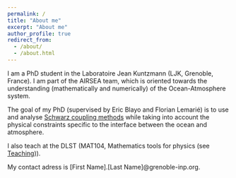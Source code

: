 ```yaml
---
permalink: /
title: "About me"
excerpt: "About me"
author_profile: true
redirect_from: 
  - /about/
  - /about.html
---
```


I am a PhD student in the Laboratoire Jean Kuntzmann (LJK, Grenoble, France).
I am part of the AIRSEA team, which is oriented towards the understanding (mathematically and numerically) of the Ocean-Atmosphere system.

The goal of my PhD (supervised by Eric Blayo and Florian Lemarié) is to use and analyse [Schwarz coupling methods](https://en.wikipedia.org/wiki/Schwarz_alternating_method) while taking
into account the physical constraints specific to the interface between the ocean and atmosphere.

I also teach at the DLST (MAT104, Mathematics tools for physics (see [Teaching](teaching/))).

My contact adress is [First Name].[Last Name]@grenoble-inp.org.
